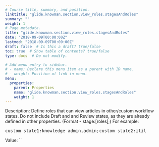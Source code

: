 ```yaml
---
# Course title, summary, and position.
linktitle: "glide.knowman.section.view_roles.stagesAndRoles"
summary: ""
weight: 1
# Page metadata.
title: "glide.knowman.section.view_roles.stagesAndRoles"
date: "2018-09-09T00:00:00Z"
lastmod: "2018-09-09T00:00:00Z"
draft: false  # Is this a draft? true/false
toc: true  # Show table of contents? true/false
type: docs  # Do not modify.

# Add menu entry to sidebar.
# - name: Declare this menu item as a parent with ID name.
# - weight: Position of link in menu.
menu:
  properties:
    parent: Properties
    name: "glide.knowman.section.view_roles.stagesAndRoles"
    weight: 1
---
```


Description: Define roles that can view articles in other/custom workflow states. Do not include Draft and and Review states, as they are already defined in other properties. (Format - stage:[roles];)
For example:
<pre>
custom_state1:knowledge_admin,admin;custom_state2:itil
</pre>


Value: ``